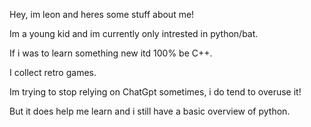 Hey, im leon and heres some stuff about me!

Im a young kid and im currently only intrested in python/bat.

If i was to learn something new itd 100% be C++.

I collect retro games.

Im trying to stop relying on ChatGpt sometimes, i do tend to overuse it!

But it does help me learn and i still have a basic overview of python.
